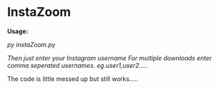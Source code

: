 # InstaZoom

**Usage:**

_py instaZoom.py_

_Then just enter your Instagram username_
_For multiple downloads enter comma seperated usernames. eg.user1,user2....._

The code is little messed up but still works.....
